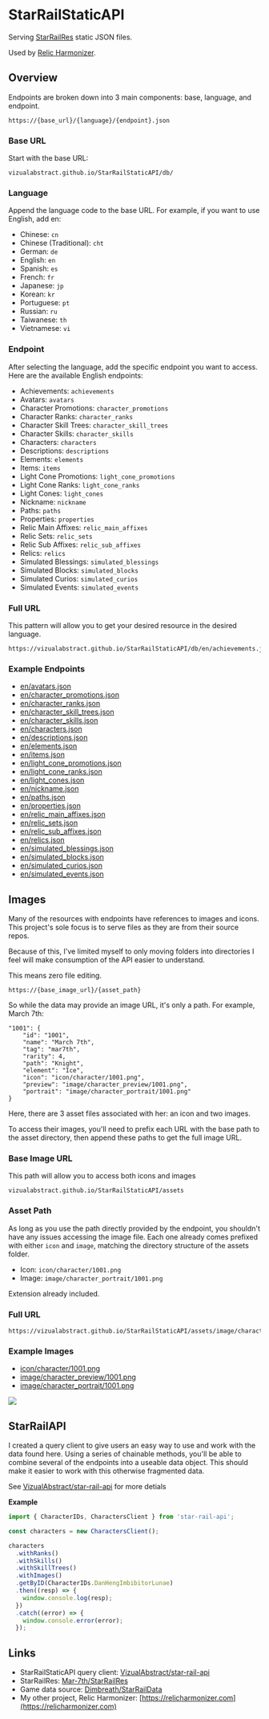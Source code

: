 # StarRailStaticAPI

Serving [StarRailRes](https://github.com/Mar-7th/StarRailRes) static JSON files.

Used by [Relic Harmonizer](https://relicharmonizer.com).

## Overview

Endpoints are broken down into 3 main components: base, language, and endpoint.

```
https://{base_url}/{language}/{endpoint}.json
```

### Base URL

Start with the base URL:

```
vizualabstract.github.io/StarRailStaticAPI/db/
```

### Language

Append the language code to the base URL. For example, if you want to use English, add en:

- Chinese: `cn`
- Chinese (Traditional): `cht`
- German: `de`
- English: `en`
- Spanish: `es`
- French: `fr`
- Japanese: `jp`
- Korean: `kr`
- Portuguese: `pt`
- Russian: `ru`
- Taiwanese: `th`
- Vietnamese: `vi`

### Endpoint

After selecting the language, add the specific endpoint you want to access. Here are the available English endpoints:

- Achievements: `achievements`
- Avatars: `avatars`
- Character Promotions: `character_promotions`
- Character Ranks: `character_ranks`
- Character Skill Trees: `character_skill_trees`
- Character Skills: `character_skills`
- Characters: `characters`
- Descriptions: `descriptions`
- Elements: `elements`
- Items: `items`
- Light Cone Promotions: `light_cone_promotions`
- Light Cone Ranks: `light_cone_ranks`
- Light Cones: `light_cones`
- Nickname: `nickname`
- Paths: `paths`
- Properties: `properties`
- Relic Main Affixes: `relic_main_affixes`
- Relic Sets: `relic_sets`
- Relic Sub Affixes: `relic_sub_affixes`
- Relics: `relics`
- Simulated Blessings: `simulated_blessings`
- Simulated Blocks: `simulated_blocks`
- Simulated Curios: `simulated_curios`
- Simulated Events: `simulated_events`

### Full URL

This pattern will allow you to get your desired resource in the desired language.

```
https://vizualabstract.github.io/StarRailStaticAPI/db/en/achievements.json
```

### Example Endpoints

- [en/avatars.json](https://vizualabstract.github.io/StarRailStaticAPI/db/en/avatars.json)
- [en/character_promotions.json](https://vizualabstract.github.io/StarRailStaticAPI/db/en/character_promotions.json)
- [en/character_ranks.json](https://vizualabstract.github.io/StarRailStaticAPI/db/en/character_ranks.json)
- [en/character_skill_trees.json](https://vizualabstract.github.io/StarRailStaticAPI/db/en/character_skill_trees.json)
- [en/character_skills.json](https://vizualabstract.github.io/StarRailStaticAPI/db/en/character_skills.json) 
- [en/characters.json](https://vizualabstract.github.io/StarRailStaticAPI/db/en/characters.json) 
- [en/descriptions.json](https://vizualabstract.github.io/StarRailStaticAPI/db/en/descriptions.json) 
- [en/elements.json](https://vizualabstract.github.io/StarRailStaticAPI/db/en/elements.json) 
- [en/items.json](https://vizualabstract.github.io/StarRailStaticAPI/db/en/items.json) 
- [en/light_cone_promotions.json](https://vizualabstract.github.io/StarRailStaticAPI/db/en/light_cone_promotions.json) 
- [en/light_cone_ranks.json](https://vizualabstract.github.io/StarRailStaticAPI/db/en/light_cone_ranks.json) 
- [en/light_cones.json](https://vizualabstract.github.io/StarRailStaticAPI/db/en/light_cones.json) 
- [en/nickname.json](https://vizualabstract.github.io/StarRailStaticAPI/db/en/nickname.json) 
- [en/paths.json](https://vizualabstract.github.io/StarRailStaticAPI/db/en/paths.json) 
- [en/properties.json](https://vizualabstract.github.io/StarRailStaticAPI/db/en/properties.json) 
- [en/relic_main_affixes.json](https://vizualabstract.github.io/StarRailStaticAPI/db/en/relic_main_affixes.json) 
- [en/relic_sets.json](https://vizualabstract.github.io/StarRailStaticAPI/db/en/relic_sets.json) 
- [en/relic_sub_affixes.json](https://vizualabstract.github.io/StarRailStaticAPI/db/en/relic_sub_affixes.json) 
- [en/relics.json](https://vizualabstract.github.io/StarRailStaticAPI/db/en/relics.json) 
- [en/simulated_blessings.json](https://vizualabstract.github.io/StarRailStaticAPI/db/en/simulated_blessings.json) 
- [en/simulated_blocks.json](https://vizualabstract.github.io/StarRailStaticAPI/db/en/simulated_blocks.json) 
- [en/simulated_curios.json](https://vizualabstract.github.io/StarRailStaticAPI/db/en/simulated_curios.json) 
- [en/simulated_events.json](https://vizualabstract.github.io/StarRailStaticAPI/db/en/simulated_events.json)

## Images

Many of the resources with endpoints have references to images and icons. This project's sole focus is to serve files as they are from their source repos.

Because of this, I've limited myself to only moving folders into directories I feel will make consumption of the API easier to understand.

This means zero file editing.

```
https://{base_image_url}/{asset_path}
```


So while the data may provide an image URL, it's only a path. For example, March 7th:

```
"1001": {
    "id": "1001",
    "name": "March 7th",
    "tag": "mar7th",
    "rarity": 4,
    "path": "Knight",
    "element": "Ice",
    "icon": "icon/character/1001.png",
    "preview": "image/character_preview/1001.png",
    "portrait": "image/character_portrait/1001.png"
}
```

Here, there are 3 asset files associated with her: an icon and two images.

To access their images, you'll need to prefix each URL with the base path to the asset directory, then append these paths to get the full image URL.

### Base Image URL

This path will allow you to access both icons and images

```
vizualabstract.github.io/StarRailStaticAPI/assets
```

### Asset Path

As long as you use the path directly provided by the endpoint, you shouldn't have any issues accessing the image file. Each one already comes prefixed with either `icon` and `image`, matching the directory structure of the assets folder.

- Icon: `icon/character/1001.png`
- Image: `image/character_portrait/1001.png`

Extension already included.

### Full URL

```
https://vizualabstract.github.io/StarRailStaticAPI/assets/image/character_portrait/1001.png
```

### Example Images

- [icon/character/1001.png](https://vizualabstract.github.io/StarRailStaticAPI/assets/icon/character/1001.png)
- [image/character_preview/1001.png](https://vizualabstract.github.io/StarRailStaticAPI/assets/image/character_preview/1001.png)
- [image/character_portrait/1001.png](https://vizualabstract.github.io/StarRailStaticAPI/assets/image/character_portrait/1001.png)

![](https://vizualabstract.github.io/StarRailStaticAPI/assets/icon/character/1001.png)

## StarRailAPI

I created a query client to give users an easy way to use and work with the data found here. Using a series of chainable methods, you'll be able to combine several of the endpoints into a useable data object. This should make it easier to work with this otherwise fragmented data.

See [VizualAbstract/star-rail-api](https://github.com/VizualAbstract/star-rail-api) for more detials

**Example**

```javascript
import { CharacterIDs, CharactersClient } from 'star-rail-api';

const characters = new CharactersClient();

characters
  .withRanks()
  .withSkills()
  .withSkillTrees()
  .withImages()
  .getByID(CharacterIDs.DanHengImbibitorLunae)
  .then((resp) => {
    window.console.log(resp);
  })
  .catch((error) => {
    window.console.error(error);
  });
```

## Links

- StarRailStaticAPI query client: [VizualAbstract/star-rail-api](https://github.com/VizualAbstract/star-rail-api) 
- StarRailRes: [Mar-7th/StarRailRes](https://github.com/Mar-7th/StarRailRes)
- Game data source: [Dimbreath/StarRailData](https://github.com/Dimbreath/StarRailData)
- My other project, Relic Harmonizer: [https://relicharmonizer.com](https://relicharmonizer.com)
